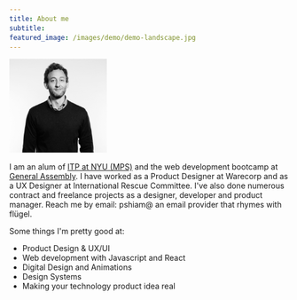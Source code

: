```yaml
---
title: About me
subtitle:
featured_image: /images/demo/demo-landscape.jpg
---
```



<p><img style="width:35%;" src="/images/portrait1BW.jpg" alt="" /></p>



I am an alum of <a href="https://tisch.nyu.edu/itp">ITP at NYU (MPS)</a> and the web development bootcamp at <a href="https://generalassemb.ly"> General Assembly</a>.
I have worked as a Product Designer at Warecorp and as a UX Designer at International Rescue Committee. I've also done numerous contract and freelance projects as a designer, developer and product manager. Reach me by email: pshiam@ an email provider that rhymes with flügel.

Some things I'm pretty good at:

* Product Design & UX/UI 
* Web development with Javascript and React
* Digital Design and Animations
* Design Systems
* Making your technology product idea real

